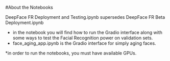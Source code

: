 #About the Notebooks

DeepFace FR Deployment and Testing.ipynb supersedes DeepFace FR Beta Deployment.ipynb
- in the notebook you will find how to run the Gradio interface along with some ways to test the Facial Recognition power on validation sets. 
- face_aging_app.ipynb is the Gradio interface for simply aging faces.

*in order to run the notebooks, you must have available GPUs.

